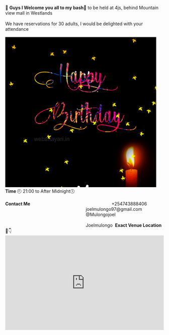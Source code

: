 
<html>
<head> 
<meta name="viewport" content="width=device-width, initial-scale=1">
<style>
p {
  text-align: center;
  font-size: 60px;
  margin-top: 0px;
  background-image: url('images.png');
}
}
</style>
</head>
<body>

<p id="demo"></p>
👋 <Strong> Guys I Welcome you all to my bash</strong>🎉 to be held at 4js, behind Mountain view mall in Westlands <BR> <BR>
We have reservations for 30 adults, I would be delighted with your attendance <BR><BR> <IMG SRC= "happy-birthday-gif.gif"> <BR>
<Strong>Time </strong>🕘 21:00 to After Midnight🕔<BR> <BR> 
<Strong> Contact Me </strong>
                                                    <html>            <a href="tel:+254743888406"> +254743888406 </a> 
                                                                 <a href="mailto:joelmulongo97@gmail.com"> joelmulongo97@gmail.com </a>
                                                                 <a href="https://twitter.com/mulongojoel"> @Mulongojoel </a>
                                                                
                                                                 <a href="https://instagram.com/joelmulongo/"> Joelmulongo </a> </html>
<Strong> Exact Venue Location </strong>📌👇 <BR>
<div style="width: 100%"><iframe width="100%" height="300" frameborder="0" scrolling="no" marginheight="0" marginwidth="0" src="https://maps.google.com/maps?width=100%25&amp;height=300&amp;hl=en&amp;q=Mountain%20view%20mall%20Nairobi%20+(TechOne)&amp;t=k&amp;z=14&amp;ie=UTF8&amp;iwloc=B&amp;output=embed"><a href="https://www.maps.ie/distance-area-calculator.html">measure area map</a></iframe></div>
<script>
// Set the date we're counting down to
var countDownDate = new Date("Aug 24 , 2022 00:00:00").getTime();

// Update the count down every 1 second
var x = setInterval(function() {

  // Get today's date and time
  var now = new Date().getTime();
    
  // Find the distance between now and the count down date
  var distance = countDownDate - now;
    
  // Time calculations for days, hours, minutes and seconds
  var days = Math.floor(distance / (1000 * 60 * 60 * 24));
  var hours = Math.floor((distance % (1000 * 60 * 60 * 24)) / (1000 * 60 * 60));
  var minutes = Math.floor((distance % (1000 * 60 * 60)) / (1000 * 60));
  var seconds = Math.floor((distance % (1000 * 60)) / 1000);
    
  // Output the result in an element with id="demo"
  document.getElementById("demo").innerHTML = days + "d " + hours + "h "
  + minutes + "m " + seconds + "s ";
    
  // If the count down is over, write some text 
  if (distance < 0) {
    clearInterval(x);
    document.getElementById("demo").innerHTML = "EXPIRED";
  }
}, 1000); 
</script>

</body>
</html>
